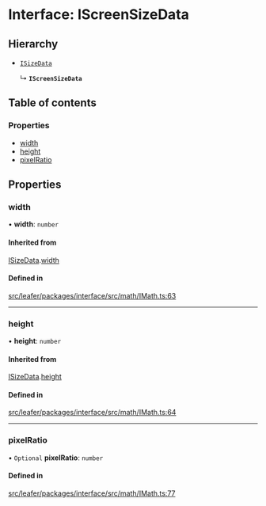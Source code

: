 # Interface: IScreenSizeData

## Hierarchy

- [`ISizeData`](ISizeData.md)

  ↳ **`IScreenSizeData`**

## Table of contents

### Properties

- [width](IScreenSizeData.md#width)
- [height](IScreenSizeData.md#height)
- [pixelRatio](IScreenSizeData.md#pixelratio)

## Properties

### width

• **width**: `number`

#### Inherited from

[ISizeData](ISizeData.md).[width](ISizeData.md#width)

#### Defined in

[src/leafer/packages/interface/src/math/IMath.ts:63](https://github.com/leaferjs/leafer/blob/e3d29379fa30ec6414b4ee45872fc9fd9c3f2178/packages/interface/src/math/IMath.ts#L63)

___

### height

• **height**: `number`

#### Inherited from

[ISizeData](ISizeData.md).[height](ISizeData.md#height)

#### Defined in

[src/leafer/packages/interface/src/math/IMath.ts:64](https://github.com/leaferjs/leafer/blob/e3d29379fa30ec6414b4ee45872fc9fd9c3f2178/packages/interface/src/math/IMath.ts#L64)

___

### pixelRatio

• `Optional` **pixelRatio**: `number`

#### Defined in

[src/leafer/packages/interface/src/math/IMath.ts:77](https://github.com/leaferjs/leafer/blob/e3d29379fa30ec6414b4ee45872fc9fd9c3f2178/packages/interface/src/math/IMath.ts#L77)
